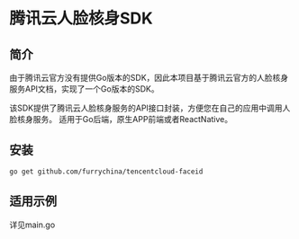 # 腾讯云人脸核身SDK

## 简介
由于腾讯云官方没有提供Go版本的SDK，因此本项目基于腾讯云官方的人脸核身服务API文档，实现了一个Go版本的SDK。

该SDK提供了腾讯云人脸核身服务的API接口封装，方便您在自己的应用中调用人脸核身服务。
适用于Go后端，原生APP前端或者ReactNative。

## 安装
```shell
go get github.com/furrychina/tencentcloud-faceid
```

## 适用示例
详见main.go
